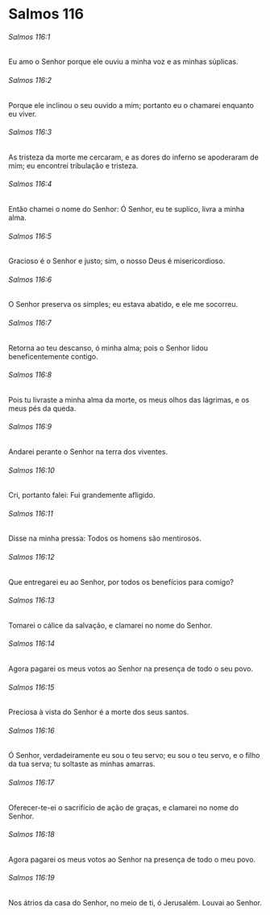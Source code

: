 # Salmos 116

###### Salmos 116:1

Eu amo o Senhor porque ele ouviu a minha voz e as minhas súplicas.

###### Salmos 116:2

Porque ele inclinou o seu ouvido a mim; portanto eu o chamarei enquanto eu viver.

###### Salmos 116:3

As tristeza da morte me cercaram, e as dores do inferno se apoderaram de mim; eu encontrei tribulação e tristeza.

###### Salmos 116:4

Então chamei o nome do Senhor: Ó Senhor, eu te suplico, livra a minha alma.

###### Salmos 116:5

Gracioso é o Senhor e justo; sim, o nosso Deus é misericordioso.

###### Salmos 116:6

O Senhor preserva os simples; eu estava abatido, e ele me socorreu.

###### Salmos 116:7

Retorna ao teu descanso, ó minha alma; pois o Senhor lidou beneficentemente contigo.

###### Salmos 116:8

Pois tu livraste a minha alma da morte, os meus olhos das lágrimas, e os meus pés da queda.

###### Salmos 116:9

Andarei perante o Senhor na terra dos viventes.

###### Salmos 116:10

Cri, portanto falei: Fui grandemente afligido.

###### Salmos 116:11

Disse na minha pressa: Todos os homens são mentirosos.

###### Salmos 116:12

Que entregarei eu ao Senhor, por todos os benefícios para comigo?

###### Salmos 116:13

Tomarei o cálice da salvação, e clamarei no nome do Senhor.

###### Salmos 116:14

Agora pagarei os meus votos ao Senhor na presença de todo o seu povo.

###### Salmos 116:15

Preciosa à vista do Senhor é a morte dos seus santos.

###### Salmos 116:16

Ó Senhor, verdadeiramente eu sou o teu servo; eu sou o teu servo, e o filho da tua serva; tu soltaste as minhas amarras.

###### Salmos 116:17

Oferecer-te-ei o sacrifício de ação de graças, e clamarei no nome do Senhor.

###### Salmos 116:18

Agora pagarei os meus votos ao Senhor na presença de todo o meu povo.

###### Salmos 116:19

Nos átrios da casa do Senhor, no meio de ti, ó Jerusalém. Louvai ao Senhor.

